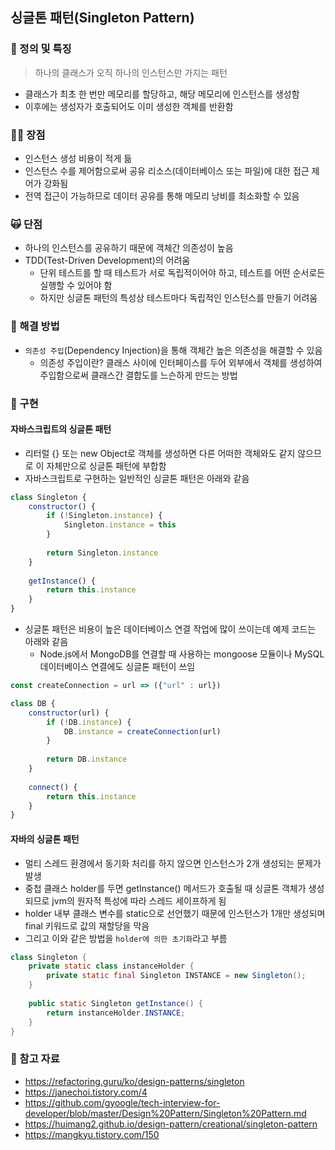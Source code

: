 ## 싱글톤 패턴(Singleton Pattern)

### 👻 정의 및 특징
> 하나의 클래스가 오직 하나의 인스턴스만 가지는 패턴
- 클래스가 최초 한 번만 메모리를 할당하고, 해당 메모리에 인스턴스를 생성함
- 이후에는 생성자가 호출되어도 이미 생성한 객체를 반환함

### 👼🏻 장점
- 인스턴스 생성 비용이 적게 듦
- 인스턴스 수를 제어함으로써 공유 리소스(데이터베이스 또는 파일)에 대한 접근 제어가 강화됨
- 전역 접근이 가능하므로 데이터 공유를 통해 메모리 낭비를 최소화할 수 있음

### 🙀 단점
- 하나의 인스턴스를 공유하기 때문에 객체간 의존성이 높음
- TDD(Test-Driven Development)의 어려움
  - 단위 테스트를 할 때 테스트가 서로 독립적이어야 하고, 테스트를 어떤 순서로든 실행할 수 있어야 함
  - 하지만 싱글톤 패턴의 특성상 테스트마다 독립적인 인스턴스를 만들기 어려움
 
### 🌴 해결 방법
- `의존성 주입`(Dependency Injection)을 통해 객체간 높은 의존성을 해결할 수 있음
  - 의존성 주입이란? 클래스 사이에 인터페이스를 두어 외부에서 객체를 생성하여 주입함으로써 클래스간 결합도를 느슨하게 만드는 방법

### 💬 구현
#### 자바스크립트의 싱글톤 패턴
- 리터럴 {} 또는 new Object로 객체를 생성하면 다른 어떠한 객체와도 같지 않으므로 이 자체만으로 싱글톤 패턴에 부합함
- 자바스크립트로 구현하는 일반적인 싱글톤 패턴은 아래와 같음
```javascript
class Singleton {
    constructor() {
        if (!Singleton.instance) {
            Singleton.instance = this
        }
        
        return Singleton.instance
    }
    
    getInstance() {
        return this.instance
    }
}
```
- 싱글톤 패턴은 비용이 높은 데이터베이스 연결 작업에 많이 쓰이는데 예제 코드는 아래와 같음
  - Node.js에서 MongoDB를 연결할 때 사용하는 mongoose 모듈이나 MySQL 데이터베이스 연결에도 싱글톤 패턴이 쓰임
```javascript
const createConnection = url => ({"url" : url})

class DB {
    constructor(url) {
        if (!DB.instance) { 
            DB.instance = createConnection(url)
        }
        
        return DB.instance
    }
    
    connect() {
        return this.instance
    }
}
```

#### 자바의 싱글톤 패턴
- 멀티 스레드 환경에서 동기화 처리를 하지 않으면 인스턴스가 2개 생성되는 문제가 발생
- 중첩 클래스 holder를 두면 getInstance() 메서드가 호출될 때 싱글톤 객체가 생성되므로 jvm의 원자적 특성에 따라 스레드 세이프하게 됨
- holder 내부 클래스 변수를 static으로 선언했기 때문에 인스턴스가 1개만 생성되며 final 키워드로 값의 재할당을 막음
- 그리고 이와 같은 방법을 `holder에 의한 초기화`라고 부름
```java
class Singleton {
    private static class instanceHolder {
        private static final Singleton INSTANCE = new Singleton();
    }
    
    public static Singleton getInstance() {
        return instanceHolder.INSTANCE;
    }
}
```

### 🍟 참고 자료
- https://refactoring.guru/ko/design-patterns/singleton
- https://janechoi.tistory.com/4
- https://github.com/gyoogle/tech-interview-for-developer/blob/master/Design%20Pattern/Singleton%20Pattern.md
- https://huimang2.github.io/design-pattern/creational/singleton-pattern
- https://mangkyu.tistory.com/150
